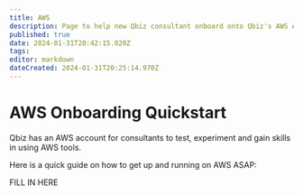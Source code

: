 ```yaml
---
title: AWS
description: Page to help new Qbiz consultant onboard onto Qbiz's AWS Account
published: true
date: 2024-01-31T20:42:15.020Z
tags: 
editor: markdown
dateCreated: 2024-01-31T20:25:14.970Z
---
```


# AWS Onboarding Quickstart

Qbiz has an AWS account for consultants to test, experiment and gain skills in using AWS tools.

Here is a quick guide on how to get up and running on AWS ASAP:

FILL IN HERE